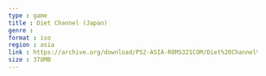 ```yaml
---
type : game
title : Diet Channel (Japan)
genre : 
format : iso
region : asia
link : https://archive.org/download/PS2-ASIA-ROMS321COM/Diet%20Channel%20%28Japan%29.7z
size : 378MB
---
```

